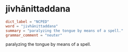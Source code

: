 # jivhānittaddana

``` toml
dict_label = "NCPED"
word = "jivhānittaddana"
summary = "paralyzing the tongue by means of a spell."
grammar_comment = "neuter"
```

paralyzing the tongue by means of a spell.

